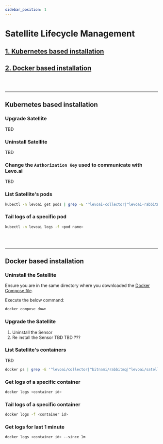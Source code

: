 ```yaml
---
sidebar_position: 1
---
```


# Satellite Lifecycle Management

## [1. Kubernetes based installation](./satellite-mgmt.md#kubernetes-based-installation)

## [2. Docker based installation](./satellite-mgmt.md#docker-based-installation)

<br></br>

---------------------------------------------------------

## Kubernetes based installation

### Upgrade Satellite
TBD

### Uninstall Satellite
TBD

### Change the `Authorization Key` used to communicate with Levo.ai
TBD

### List Satellite's pods
```bash
kubectl -n levoai get pods | grep -E '^levoai-collector|^levoai-rabbitmq|^levoai-satellite|^levoai-tagger'
```

### Tail logs of a specific pod
```bash
kubectl -n levoai logs -f <pod name>
```

<br></br>

---------------------------------------------------------

## Docker based installation

### Uninstall the Satellite
Ensure you are in the same directory where you downloaded the [Docker Compose file](../../../../../static/scripts/satellite/docker-compose.yml).

Execute the below command:
```bash
docker compose down
```

### Upgrade the Satellite
1. Uninstall the Sensor
2. Re install the Sensor TBD TBD ???

### List Satellite's containers
TBD
```bash
docker ps | grep -E '^levoai/collector|^bitnami/rabbitmq|^levoai/satellite|^levoai/tagger'
```

### Get logs of a specific container
```bash
docker logs <container id>
```

### Tail logs of a specific container
```bash
docker logs -f <container id>
```

### Get logs for last 1 minute
```bash
docker logs <container id> --since 1m
```
